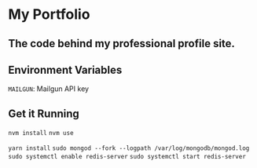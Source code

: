 My Portfolio
============

The code behind my professional profile site.
---------------------------------------------

## Environment Variables
`MAILGUN`: Mailgun API key

## Get it Running
`nvm install`
`nvm use`

`yarn install`
`sudo mongod --fork --logpath /var/log/mongodb/mongod.log`
`sudo systemctl enable redis-server`
`sudo systemctl start redis-server`
